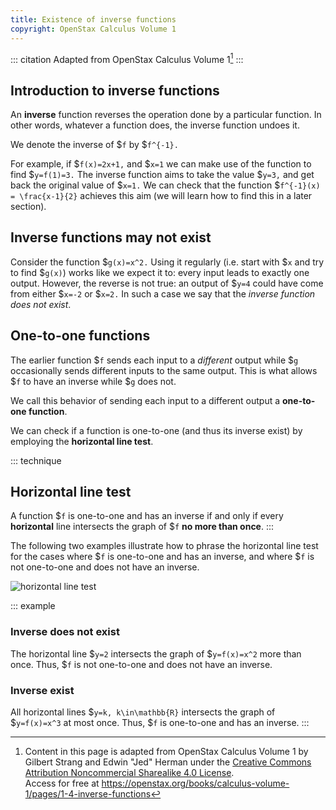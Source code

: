 ```yaml
---
title: Existence of inverse functions
copyright: OpenStax Calculus Volume 1
---
```


<!-- prettier-ignore-start -->
::: citation
Adapted from OpenStax Calculus Volume 1[^cite]
:::
<!-- prettier-ignore-end -->

## Introduction to inverse functions

An **inverse** function reverses the operation done by a particular function. In
other words, whatever a function does, the inverse function undoes it.

We denote the inverse of $`f` by $`f^{-1}.`

For example, if
$`f(x)=2x+1,` and $`x=1` we can make use of the function
to find $`y=f(1)=3.` The inverse function aims to take the value
$`y=3,`
and get back the original value of
$`x=1.` We can check that the function
$`f^{-1}(x) = \frac{x-1}{2}` achieves this
aim (we will learn how to find this in a later section).

## Inverse functions may not exist

Consider the function $`g(x)=x^2.` Using it regularly (i.e. start with $`x` and
try to find $`g(x)`) works like we expect it to: every input leads to exactly
one output. However, the reverse is not true: an output of $`y=4` could have
come from either $`x=-2` or $`x=2.` In such a case we say that the _inverse
function does not exist_.

## One-to-one functions

The earlier function $`f` sends each input to a _different_ output while $`g`
occasionally sends different inputs to the same output. This is what allows $`f`
to have an inverse while $`g` does not.

We call this behavior of sending each input to a different output a **one-to-one
function**.

We can check if a function is one-to-one (and thus its inverse exist) by
employing the **horizontal line test**.

<!-- prettier-ignore-start -->
::: technique

## Horizontal line test

A function $`f` is one-to-one and has an inverse if and only if every **horizontal** line intersects the graph of $`f` **no more than once**.
:::
<!-- prettier-ignore-end -->

The following two examples illustrate how to phrase the horizontal line test for
the cases where $`f` is one-to-one and has an inverse, and where $`f` is not
one-to-one and does not have an inverse.

![horizontal line test](/images/h2/fns/openStax_functions_horizontal.jpeg)

<!-- prettier-ignore-start -->
::: example

### Inverse does not exist

The horizontal line $`y=2` intersects the graph of $`y=f(x)=x^2` more than once. Thus, $`f` is not one-to-one and does not have an inverse.

### Inverse exist

All horizontal lines $`y=k, k\in\mathbb{R}` intersects the graph of $`y=f(x)=x^3` at most once. Thus, $`f` is one-to-one and has an inverse.
:::
<!-- prettier-ignore-end -->

[^cite]:
    Content in this page is adapted from OpenStax Calculus Volume 1 by Gilbert
    Strang and Edwin "Jed" Herman under the
    [Creative Commons Attribution Noncommercial Sharealike 4.0 License](https://creativecommons.org/licenses/by-nc-sa/4.0).\
    Access
    for free at
    <https://openstax.org/books/calculus-volume-1/pages/1-4-inverse-functions>
